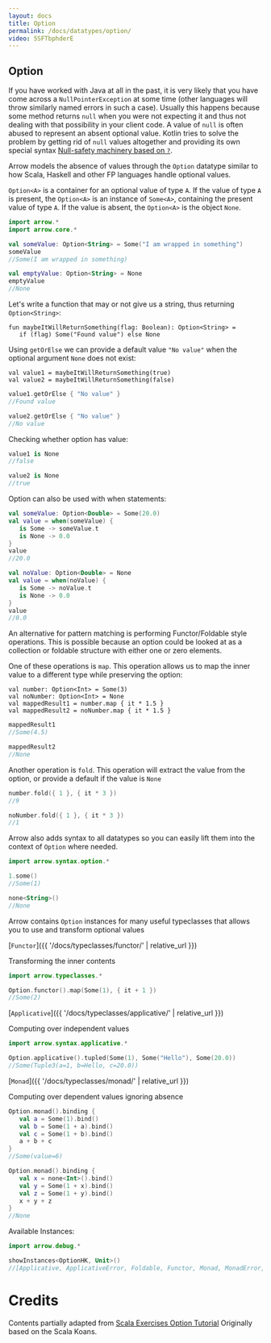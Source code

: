 ```yaml
---
layout: docs
title: Option
permalink: /docs/datatypes/option/
video: 5SFTbphderE
---
```


## Option

If you have worked with Java at all in the past, it is very likely that you have come across a `NullPointerException` at some time (other languages will throw similarly named errors in such a case). Usually this happens because some method returns `null` when you were not expecting it and thus not dealing with that possibility in your client code. A value of `null` is often abused to represent an absent optional value.
Kotlin tries to solve the problem by getting rid of `null` values altogether and providing its own special syntax [Null-safety machinery based on `?`](https://kotlinlang.org/docs/reference/null-safety.html).

Arrow models the absence of values through the `Option` datatype similar to how Scala, Haskell and other FP languages handle optional values.

`Option<A>` is a container for an optional value of type `A`. If the value of type `A` is present, the `Option<A>` is an instance of `Some<A>`, containing the present value of type `A`. If the value is absent, the `Option<A>` is the object `None`.



```kotlin
import arrow.*
import arrow.core.*

val someValue: Option<String> = Some("I am wrapped in something")
someValue
//Some(I am wrapped in something)
```

```kotlin
val emptyValue: Option<String> = None
emptyValue
//None
```

Let's write a function that may or not give us a string, thus returning `Option<String>`:

```kotlin:ank:silent
fun maybeItWillReturnSomething(flag: Boolean): Option<String> =
   if (flag) Some("Found value") else None
```

Using `getOrElse` we can provide a default value `"No value"` when the optional argument `None` does not exist:

```kotlin:ank:silent
val value1 = maybeItWillReturnSomething(true)
val value2 = maybeItWillReturnSomething(false)
```

```kotlin
value1.getOrElse { "No value" }
//Found value
```

```kotlin
value2.getOrElse { "No value" }
//No value
```

Checking whether option has value:

```kotlin
value1 is None
//false
```

```kotlin
value2 is None
//true
```

Option can also be used with when statements:

```kotlin
val someValue: Option<Double> = Some(20.0)
val value = when(someValue) {
   is Some -> someValue.t
   is None -> 0.0
}
value
//20.0
```

```kotlin
val noValue: Option<Double> = None
val value = when(noValue) {
   is Some -> noValue.t
   is None -> 0.0
}
value
//0.0
```

An alternative for pattern matching is performing Functor/Foldable style operations. This is possible because an option could be looked at as a collection or foldable structure with either one or zero elements.

One of these operations is `map`. This operation allows us to map the inner value to a different type while preserving the option:

```kotlin:ank:silent
val number: Option<Int> = Some(3)
val noNumber: Option<Int> = None
val mappedResult1 = number.map { it * 1.5 }
val mappedResult2 = noNumber.map { it * 1.5 }
```

```kotlin
mappedResult1
//Some(4.5)
```

```kotlin
mappedResult2
//None
```

Another operation is `fold`. This operation will extract the value from the option, or provide a default if the value is `None`

```kotlin
number.fold({ 1 }, { it * 3 })
//9
```

```kotlin
noNumber.fold({ 1 }, { it * 3 })
//1
```

Arrow also adds syntax to all datatypes so you can easily lift them into the context of `Option` where needed.

```kotlin
import arrow.syntax.option.*

1.some()
//Some(1)
```

```kotlin
none<String>()
//None
```

Arrow contains `Option` instances for many useful typeclasses that allows you to use and transform optional values

[`Functor`]({{ '/docs/typeclasses/functor/' | relative_url }})

Transforming the inner contents

```kotlin
import arrow.typeclasses.*

Option.functor().map(Some(1), { it + 1 })
//Some(2)
```

[`Applicative`]({{ '/docs/typeclasses/applicative/' | relative_url }})

Computing over independent values

```kotlin
import arrow.syntax.applicative.*

Option.applicative().tupled(Some(1), Some("Hello"), Some(20.0))
//Some(Tuple3(a=1, b=Hello, c=20.0))
```

[`Monad`]({{ '/docs/typeclasses/monad/' | relative_url }})

Computing over dependent values ignoring absence

```kotlin
Option.monad().binding {
   val a = Some(1).bind()
   val b = Some(1 + a).bind()
   val c = Some(1 + b).bind()
   a + b + c
}
//Some(value=6)
```

```kotlin
Option.monad().binding {
   val x = none<Int>().bind()
   val y = Some(1 + x).bind()
   val z = Some(1 + y).bind()
   x + y + z
}
//None
```

Available Instances:

```kotlin
import arrow.debug.*

showInstances<OptionHK, Unit>()
//[Applicative, ApplicativeError, Foldable, Functor, Monad, MonadError, MonadFilter, Traverse, TraverseFilter]
```

# Credits

Contents partially adapted from [Scala Exercises Option Tutorial](https://www.scala-exercises.org/std_lib/options)
Originally based on the Scala Koans.
